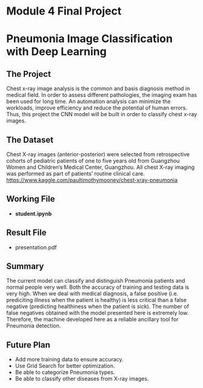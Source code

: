 # Module 4 Final Project

# Pneumonia Image Classification with Deep Learning

## The Project

Chest x-ray image analysis is the common and basis diagnosis method in medical field. In order to assess different pathologies, the imaging exam has been used for long time. An automation analysis can minimize the workloads, improve efficiency and reduce the potential of human errors. Thus, this project the CNN model will be built in order to classify chest x-ray images.

## The Dataset

Chest X-ray images (anterior-posterior) were selected from retrospective cohorts of pediatric patients of one to five years old from Guangzhou Women and Children’s Medical Center, Guangzhou. All chest X-ray imaging was performed as part of patients’ routine clinical care.
https://www.kaggle.com/paultimothymooney/chest-xray-pneumonia 

## Working File

* <b>student.ipynb</b>

## Result File

* presentation.pdf 

## Summary

The current model can classify and distinguish Pneumonia patients and normal people very well. Both the accuracy of training and testing data is very high. When we deal with medical diagnosis, a false positive (i.e. prediciting illness when the patient is healthy) is less critical than a false negative (predicting healthiness when the patient is sick). The number of false negatives obtained with the model presented here is extremely low. Therefore, the machine developed here as a reliable ancillary tool for Pneumonia detection.

## Future Plan

* Add more training data to ensure accuracy.
* Use Grid Search for better optimization.
* Be able to categorize Pneumonia types.
* Be able to classify other diseases from X-ray images.

